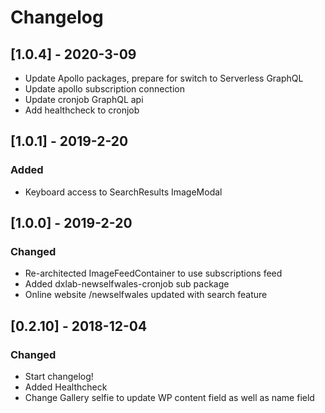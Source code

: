 # Changelog

## [1.0.4] - 2020-3-09

- Update Apollo packages, prepare for switch to Serverless GraphQL
- Update apollo subscription connection
- Update cronjob GraphQL api
- Add healthcheck to cronjob

## [1.0.1] - 2019-2-20

### Added

- Keyboard access to SearchResults ImageModal

## [1.0.0] - 2019-2-20

### Changed

- Re-architected ImageFeedContainer to use subscriptions feed
- Added dxlab-newselfwales-cronjob sub package
- Online website /newselfwales updated with search feature

## [0.2.10] - 2018-12-04

### Changed

- Start changelog!
- Added Healthcheck
- Change Gallery selfie to update WP content field as well as name field
